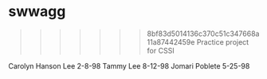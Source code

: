 
# swwagg

>>>>>>> 8bf83d5014136c370c51c347668a11a87442459e
Practice project for CSSI

Carolyn Hanson Lee 2-8-98
Tammy Lee 8-12-98
Jomari Poblete 5-25-98
